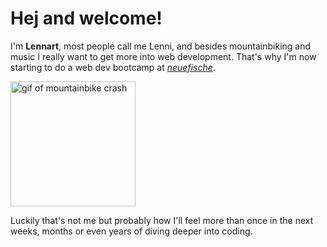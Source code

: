 # Hej and welcome!

I'm **Lennart**, most people call me Lenni, and besides mountainbiking and music I really want to get more into web development. That's why I'm now starting to do a web dev bootcamp at [*neuefische*](https://www.neuefische.de/).

<img src="https://media3.giphy.com/media/v1.Y2lkPTc5MGI3NjExcXhpejMxdHFzMjB3bjQ3ZDh6MjVpazVuY3ptajlsMGkwMmFxcmI0aSZlcD12MV9pbnRlcm5hbF9naWZfYnlfaWQmY3Q9Zw/OZh2prUPYBdXGY8x5U/giphy.gif" height="200" alt="gif of mountainbike crash">

Luckily that's not me but probably how I'll feel more than once in the next weeks, months or even years of diving deeper into coding.




